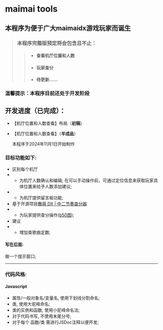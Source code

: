 # maimai tools

## **本程序为便于广大maimaidx游戏玩家而诞生**


> ### **本程序完整版预定将会包含且不止：**
>
>> - #### **查看机厅位置和人数**
>> - #### **玩家查分**
>> - #### **待更新……**



 ### **温馨提示：本程序目前还处于开发阶段** 

  
## 开发进度（已完成）：
- 【机厅位置和人数查看】布局（**初稿**）
- 【机厅位置和人数查看】（**半成品**）     

  本程序于2024年11月1日开始制作


### 目标功能如下:
- 区别每个机厅
- - 为机厅人数确认和编辑; 在可以手动操作前，可通过定位信息来获取玩家具体位置来给予人数添加建议;
- - 为机厅提供留言板功能;
- 基于开源项目[舞萌 DX | 中二节奏查分器](https://www.diving-fish.com/maimaidx/prober/)
- - 为玩家提供查分操作([b50图](https://github.com/Diving-Fish/mai-bot));
- 建议
- - 增加查歌曲定数;


#### 写在后面:
做一个提示窗口;




------------------------------------

### 代码风格:

#### Javascript
- 属性/一般对象名/变量名, 使用下划线分割命名;
- 类, 使用大驼峰命名;
- 类的实例和函数, 使用小驼峰命名法;
- 对于代码书写, 不使用末尾分号;
- 对于每个 函数/类 需进行JSDoc注释以便开发;
